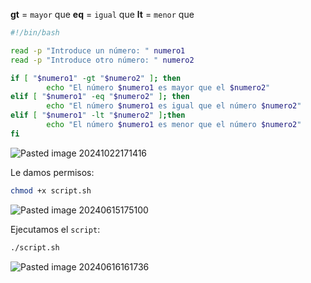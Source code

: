 **gt** = ``mayor`` que
**eq** = ``igual`` que
**lt** = ``menor`` que

```Bash
#!/bin/bash

read -p "Introduce un número: " numero1
read -p "Introduce otro número: " numero2

if [ "$numero1" -gt "$numero2" ]; then
        echo "El número $numero1 es mayor que el $numero2"
elif [ "$numero1" -eq "$numero2" ]; then
        echo "El número $numero1 es igual que el número $numero2"
elif [ "$numero1" -lt "$numero2" ];then
        echo "El número $numero1 es menor que el número $numero2"
fi
```

![Pasted image 20241022171416](https://github.com/user-attachments/assets/2edeb3a3-efab-4e53-9706-3361ca7820ee)

Le damos permisos:

```Bash
chmod +x script.sh
```

![Pasted image 20240615175100](https://github.com/user-attachments/assets/f76df9f3-c403-44e1-864c-6f9f9a0317a3)

Ejecutamos el ``script``:

```Bash
./script.sh
```

![Pasted image 20240616161736](https://github.com/user-attachments/assets/fe9db338-7241-4c3c-8623-b516e118224f)
